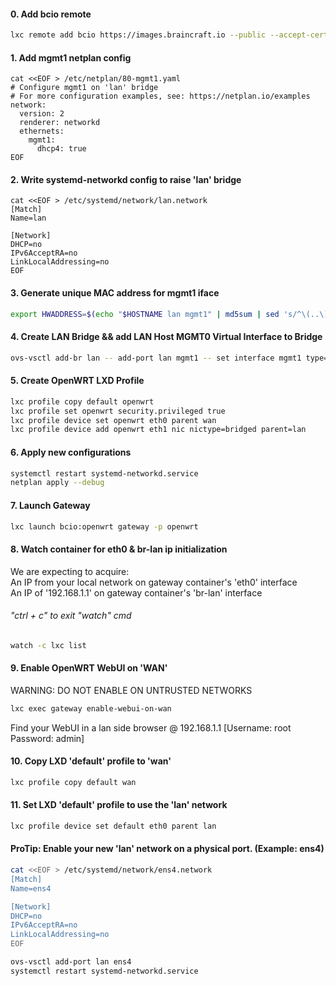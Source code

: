 #### 0. Add bcio remote
````sh
lxc remote add bcio https://images.braincraft.io --public --accept-certificate
````

#### 1. Add mgmt1 netplan config
````
cat <<EOF > /etc/netplan/80-mgmt1.yaml
# Configure mgmt1 on 'lan' bridge
# For more configuration examples, see: https://netplan.io/examples
network:
  version: 2
  renderer: networkd
  ethernets:
    mgmt1:
      dhcp4: true
EOF
````

#### 2. Write systemd-networkd config to raise 'lan' bridge

````
cat <<EOF > /etc/systemd/network/lan.network                                                    
[Match]
Name=lan

[Network]
DHCP=no
IPv6AcceptRA=no
LinkLocalAddressing=no
EOF
````

#### 3. Generate unique MAC address for mgmt1 iface
````sh
export HWADDRESS=$(echo "$HOSTNAME lan mgmt1" | md5sum | sed 's/^\(..\)\(..\)\(..\)\(..\)\(..\).*$/02\\:\1\\:\2\\:\3\\:\4\\:\5/')
````

#### 4. Create LAN Bridge && add LAN Host MGMT0 Virtual Interface to Bridge
````sh
ovs-vsctl add-br lan -- add-port lan mgmt1 -- set interface mgmt1 type=internal -- set interface mgmt0 mac="$HWADDRESS"
````

#### 5. Create OpenWRT LXD Profile
````sh
lxc profile copy default openwrt
lxc profile set openwrt security.privileged true
lxc profile device set openwrt eth0 parent wan
lxc profile device add openwrt eth1 nic nictype=bridged parent=lan
````

#### 6. Apply new configurations
````sh
systemctl restart systemd-networkd.service
netplan apply --debug
````
#### 7. Launch Gateway
````sh
lxc launch bcio:openwrt gateway -p openwrt
````

#### 8. Watch container for eth0 & br-lan ip initialization    
We are expecting to acquire:    
An IP from your local network on gateway container's 'eth0' interface    
An IP of '192.168.1.1' on gateway container's 'br-lan' interface    
###### "ctrl + c" to exit "watch" cmd    
````sh
watch -c lxc list
````

#### 9. Enable OpenWRT WebUI on 'WAN'    
WARNING: DO NOT ENABLE ON UNTRUSTED NETWORKS
````sh
lxc exec gateway enable-webui-on-wan
````
Find your WebUI in a lan side browser @ 192.168.1.1  [Username: root Password: admin]

#### 10. Copy LXD 'default' profile to 'wan'
````sh
lxc profile copy default wan
````

#### 11. Set LXD 'default' profile to use the 'lan' network
````sh
lxc profile device set default eth0 parent lan
````

#### ProTip: Enable your new 'lan' network on a physical port. (Example: ens4)
````sh
cat <<EOF > /etc/systemd/network/ens4.network                                                    
[Match]
Name=ens4

[Network]
DHCP=no
IPv6AcceptRA=no
LinkLocalAddressing=no
EOF
````
````sh
ovs-vsctl add-port lan ens4
systemctl restart systemd-networkd.service
````
